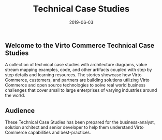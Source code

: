 ﻿---
title: Technical Case Studies
description: A collection of technical case studies with architecture diagrams, value stream mapping examples, code, and other artifacts coupled with step by step details and learning resources. The stories showcase how Virto Commerce, customers, and partners are building solutions utilizing Virto Commerce and open source technologies to solve real world business challenges that cover small to large enterprises of varying industries around the world.
layout: docs
date: 2019-06-03
priority: 2
---
## Welcome to the Virto Commerce Technical Case Studies
A collection of technical case studies with architecture diagrams, value stream mapping examples, code, and other artifacts coupled with step by step details and learning resources.
The stories showcase how Virto Commerce, customers, and partners are building solutions utilizing Virto Commerce and open source technologies to solve real world business challenges that cover small to large enterprises of varying industries around the world.

## Audience
These Technical Case Studies has been prepared for the business-analyst, solution architect and senior developer to help them understand Virto Commerce capabilities and best-practices.

